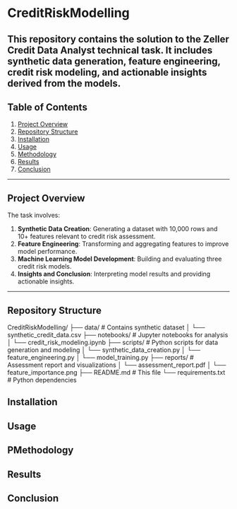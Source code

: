 # CreditRiskModelling
This repository contains the solution to the Zeller Credit Data Analyst technical task. It includes synthetic data generation, feature engineering, credit risk modeling, and actionable insights derived from the models.
---
## **Table of Contents**
1. [Project Overview](#project-overview)
2. [Repository Structure](#repository-structure)
3. [Installation](#installation)
4. [Usage](#usage)
5. [Methodology](#methodology)
6. [Results](#results)
7. [Conclusion](#conclusion)
---
## **Project Overview**
The task involves:
1. **Synthetic Data Creation**: Generating a dataset with 10,000 rows and 10+ features relevant to credit risk assessment.
2. **Feature Engineering**: Transforming and aggregating features to improve model performance.
3. **Machine Learning Model Development**: Building and evaluating three credit risk models.
4. **Insights and Conclusion**: Interpreting model results and providing actionable insights.
---
## **Repository Structure**
CreditRiskModelling/
├── data/                   # Contains synthetic dataset
│   └── synthetic_credit_data.csv
├── notebooks/              # Jupyter notebooks for analysis
│   └── credit_risk_modeling.ipynb
├── scripts/                # Python scripts for data generation and modeling
│   └── synthetic_data_creation.py
│   └── feature_engineering.py
│   └── model_training.py
├── reports/                # Assessment report and visualizations
│   └── assessment_report.pdf
│   └── feature_importance.png
├── README.md               # This file
└── requirements.txt        # Python dependencies
## **Installation**
## **Usage**
## **PMethodology**
## **Results**
## **Conclusion**
